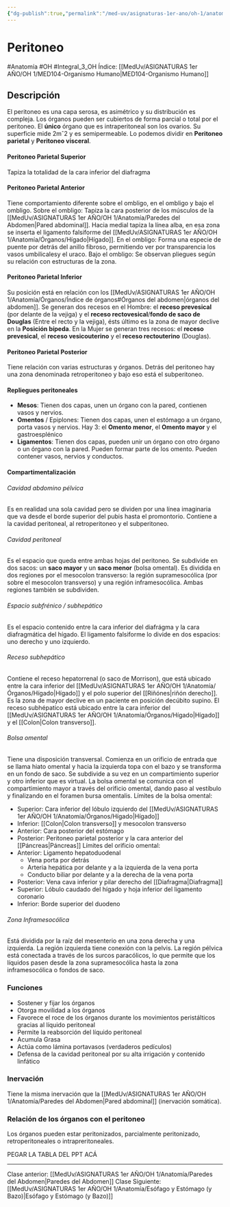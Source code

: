 ```yaml
---
{"dg-publish":true,"permalink":"/med-uv/asignaturas-1er-ano/oh-1/anatomia/peritoneo-sync-conflict-20241017-195118-wqrbetx/"}
---
```


# Peritoneo
#Anatomía #OH #Integral_3_OH
Índice: [[MedUv/ASIGNATURAS 1er AÑO/OH 1/MED104-Organismo Humano\|MED104-Organismo Humano]]
## Descripción
El peritoneo es una capa serosa, es asimétrico y su distribución es compleja. Los órganos pueden ser cubiertos de forma parcial o total por el peritoneo. El **único** órgano que es intraperitoneal son los ovarios.
Su superficie mide 2mˆ2 y es semipermeable.
Lo podemos dividir en **Peritoneo parietal** y **Peritoneo visceral**.
#### Peritoneo Parietal Superior
Tapiza la totalidad de la cara inferior del diafragma
#### Peritoneo Parietal Anterior
Tiene comportamiento diferente sobre el ombligo, en el ombligo y bajo el ombligo.
Sobre el ombligo: Tapiza la cara posterior de los músculos de la [[MedUv/ASIGNATURAS 1er AÑO/OH 1/Anatomía/Paredes del Abdomen\|Pared abdominal]]. Hacia medial tapiza la línea alba, en esa zona se inserta el ligamento falsiforme del [[MedUv/ASIGNATURAS 1er AÑO/OH 1/Anatomía/Órganos/Hígado\|Hígado]].
En el ombligo: Forma una especie de puente por detrás del anillo fibroso, permitiendo ver por transparencia los vasos umbilicalesy el uraco.
Bajo el ombligo: Se observan pliegues según su relación con estructuras de la zona.
#### Peritoneo Parietal Inferior
Su posición está en relación con los [[MedUv/ASIGNATURAS 1er AÑO/OH 1/Anatomía/Órganos/Índice de órganos#Órganos del abdomen\|órganos del abdomen]]. Se generan dos recesos en el Hombre: el **receso prevesical** (por delante de la vejiga) y el **receso rectovesical**/**fondo de saco de Douglas** (Entre el recto y la vejiga), ésts último es la zona de mayor declive en la **Posición bípeda**. En la Mujer se generan tres recesos: el **receso prevesical**, el **receso vesicouterino** y el **receso rectouterino** (Douglas).
#### Peritoneo Parietal Posterior
Tiene relación con varias estructuras y órganos. Detrás del peritoneo hay una zona denominada retroperitoneo y bajo eso está el subperitoneo.
#### Repliegues peritoneales
- **Mesos**: Tienen dos capas, unen un órgano con la pared, contienen vasos y nervios.
- **Omentos** / Epiplones: Tienen dos capas, unen el estómago a un órgano, porta vasos y nervios. Hay 3: el **Omento menor**, el **Omento mayor** y el gastroesplénico
- **Ligamentos**: Tienen dos capas, pueden unir un órgano con otro órgano o un órgano con la pared. Pueden formar parte de los omento. Pueden contener vasos, nervios y conductos.
#### Compartimentalización
###### Cavidad abdomino pélvica
Es en realidad una sola cavidad pero se dividen por una línea imaginaria que va desde el borde superior del pubis hasta el promontorio. Contiene a la cavidad peritoneal, al retroperitoneo y el subperitoneo.
###### Cavidad peritoneal
Es el espacio que queda entre ambas hojas del peritoneo. Se subdivide en dos sacos: un **saco mayor** y un **saco menor** (bolsa omental). 
Es dividida en dos regiones por el mesocolon transverso: la región supramesocólica (por sobre el mesocolon transverso) y una región inframesocólica. Ambas regiones también se subdividen.
###### Espacio subfrénico / subhepático
Es el espacio contenido entre la cara inferior del diafrágma y la cara diafragmática del hígado. El ligamento falsiforme lo divide en dos espacios: uno derecho y uno izquierdo.
###### Receso subhepático
Contiene el receso hepatorrenal (o saco de Morrison), que está ubicado entre la cara inferior del [[MedUv/ASIGNATURAS 1er AÑO/OH 1/Anatomía/Órganos/Hígado\|Hígado]] y el polo superior del [[Riñónes\|riñón derecho]]. Es la zona de mayor declive en un paciente en posición decúbito supino.
El receso subhépatico está ubicado entre la cara inferior del [[MedUv/ASIGNATURAS 1er AÑO/OH 1/Anatomía/Órganos/Hígado\|Hígado]] y el [[Colon\|Colon transverso]].
###### Bolsa omental
Tiene una disposición transversal. Comienza en un orificio de entrada que se llama hiato omental y hacia la izquierda topa con el bazo y se transforma en un fondo de saco. Se subdivide a su vez en un compartimiento superior y otro inferior que es virtual. La bolsa omental se comunica con el compartimiento mayor a través del orificio omental, dando paso al vestíbulo y finalizando en el foramen bursa omentalis.
Límites de la bolsa omental:
- Superior: Cara inferior del lóbulo izquierdo del [[MedUv/ASIGNATURAS 1er AÑO/OH 1/Anatomía/Órganos/Hígado\|Hígado]]
- Inferior: [[Colon\|Colon transverso]] y mesocolon transverso
- Anterior: Cara posterior del estómago
- Posterior: Peritoneo parietal posterior y la cara anterior del [[Páncreas\|Páncreas]]
Límites del orificio omental:
- Anterior: Ligamento hepatoduodenal
	- Vena porta por detrás
	- Arteria hepática por delante y a la izquierda de la vena porta
	- Conducto biliar por delante y a la derecha de la vena porta
- Posterior: Vena cava inferior y pilar derecho del [[Diafragma\|Diafragma]]
- Superior: Lóbulo caudado del hígado y hoja inferior del ligamento coronario
- Inferior: Borde superior del duodeno
###### Zona Inframesocólica
Está dividida por la raíz del mesenterio en una zona derecha y una izquierda. La región izquierda tiene conexión con la pelvis. La región pélvica está conectada a través de los surcos paracólicos, lo que permite que los líquidos pasen desde la zona supramesocólica hasta la zona inframesocólica o fondos de saco.
### Funciones
- Sostener y fijar los órganos
- Otorga movilidad a los órganos
- Favorece el roce de los órganos durante los movimientos peristálticos gracias al líquido peritoneal
- Permite la reabsorción del líquido peritoneal
- Acumula Grasa
- Actúa como lámina portavasos (verdaderos pedículos)
- Defensa de la cavidad peritoneal por su alta irrigación y contenido linfático
### Inervación
Tiene la misma inervación que la [[MedUv/ASIGNATURAS 1er AÑO/OH 1/Anatomía/Paredes del Abdomen\|Pared abdominal]] (inervación somática).
### Relación de los órganos con el peritoneo
Los órganos pueden estar peritonizados, parcialmente peritonizado, retroperitoneales o intrapreritoneales.

PEGAR LA TABLA DEL PPT ACÁ

---

Clase anterior: [[MedUv/ASIGNATURAS 1er AÑO/OH 1/Anatomía/Paredes del Abdomen\|Paredes del Abdomen]]
Clase Siguiente: [[MedUv/ASIGNATURAS 1er AÑO/OH 1/Anatomía/Esófago y Estómago (y Bazo)\|Esófago y Estómago (y Bazo)]]
